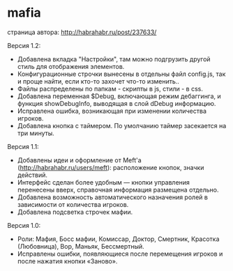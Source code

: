 mafia
=====

страница автора: http://habrahabr.ru/post/237633/

Версия 1.2:
* Добавлена вкладка "Настройки", там можно подгрузить другой стиль для отображения элементов.
* Конфигурационные строчки вынесены в отдельны файл config.js, так и проще найти, если кто-то захочет что-то изменить..
* Файлы распределены по папкам - скрипты в js, стили - в css.
* Добавлена переменная $Debug, включающая режим дебаггинга, и функция showDebugInfo, выводящая в слой dDebug информацию.
* Исправлена ошибка, возникающая при изменении количества игроков.
* Добавлена кнопка с таймером. По умолчанию таймер засекается на три минуты.


Версия 1.1:
* Добавлены идеи и оформление от Meft'а (http://habrahabr.ru/users/meft): расположение кнопок, значки действий.
* Интерфейс сделан более удобным — кнопки управления перенесены вверх, справочная информация размещена отдельно.
* Добавлена возможность автоматического назначения ролей в зависимости от количества игроков.
* Добавлена подсветка строчек мафии.

Версия 1.0:
* Роли: Мафия, Босс мафии, Комиссар, Доктор, Смертник, Красотка (Любовница), Вор, Маньяк, Бессмертный.
* Исправлены ошибки, появляющиеся после перемещения игроков и после нажатия кнопки «Заново».
